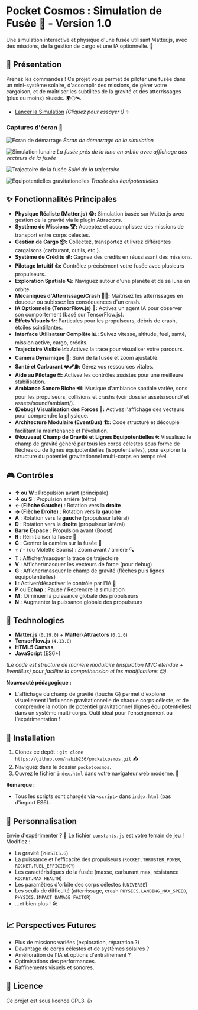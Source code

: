 # Pocket Cosmos : Simulation de Fusée 🚀 - Version 1.0

Une simulation interactive et physique d'une fusée utilisant Matter.js, avec des missions, de la gestion de cargo et une IA optionnelle. 🌌

## 🚀 Présentation

Prenez les commandes ! Ce projet vous permet de piloter une fusée dans un mini-système solaire, d'accomplir des missions, de gérer votre cargaison, et de maîtriser les subtilités de la gravité et des atterrissages (plus ou moins) réussis. 🌍🌕🛰️

- [Lancer la Simulation](https://habib256.github.io/pocketcosmos/index.html)
  _(Cliquez pour essayer !)_ ✨

### Captures d'écran 📸

![Écran de démarrage](assets/screenshots/Startup.png)
*Écran de démarrage de la simulation*

![Simulation lunaire](assets/screenshots/Lune.png)
*La fusée près de la lune en orbite avec affichage des vecteurs de la fusée*

![Trajectoire de la fusée](assets/screenshots/Trajectoire.png)
*Suivi de la trajectoire*

![Equipotentielles gravitationelles](assets/screenshots/Equipotentielle.png)
*Tracée des équipotentielles*

## ✨ Fonctionnalités Principales

*   **Physique Réaliste (Matter.js) 😂:** Simulation basée sur Matter.js avec gestion de la gravité via le plugin Attractors.
*   **Système de Missions 🏆:** Acceptez et accomplissez des missions de transport entre corps célestes.
*   **Gestion de Cargo 📦:** Collectez, transportez et livrez différentes cargaisons (carburant, outils, etc.).
*   **Système de Crédits 💰:** Gagnez des crédits en réussissant des missions.
*   **Pilotage Intuitif 👍:** Contrôlez précisément votre fusée avec plusieurs propulseurs.
*   **Exploration Spatiale 🪐:** Naviguez autour d'une planète et de sa lune en orbite.
*   **Mécaniques d'Atterrissage/Crash 😬💥:** Maîtrisez les atterrissages en douceur ou subissez les conséquences d'un crash.
*   **IA Optionnelle (TensorFlow.js) 🤖:** Activez un agent IA pour observer son comportement (basé sur TensorFlow.js).
*   **Effets Visuels ✨:** Particules pour les propulseurs, débris de crash, étoiles scintillantes.
*   **Interface Utilisateur Complète 📊:** Suivez vitesse, altitude, fuel, santé, mission active, cargo, crédits.
*   **Trajectoire Visible 📈:** Activez la trace pour visualiser votre parcours.
*   **Caméra Dynamique 🎥:** Suivi de la fusée et zoom ajustable.
*   **Santé et Carburant ❤️‍🩹⛽:** Gérez vos ressources vitales.
*   **Aide au Pilotage 🤓:** Activez les contrôles assistés pour une meilleure stabilisation.
*   **Ambiance Sonore Riche 🔊:** Musique d'ambiance spatiale variée, sons pour les propulseurs, collisions et crashs (voir dossier assets/sound/ et assets/sound/ambiant/).
*   **(Debug) Visualisation des Forces 🔬:** Activez l'affichage des vecteurs pour comprendre la physique.
*   **Architecture Modulaire (EventBus) 🏗️:** Code structuré et découplé facilitant la maintenance et l'évolution.
*   **(Nouveau) Champ de Gravité et Lignes Équipotentielles 🌀:** Visualisez le champ de gravité généré par tous les corps célestes sous forme de flèches ou de lignes équipotentielles (isopotentielles), pour explorer la structure du potentiel gravitationnel multi-corps en temps réel.

## 🎮 Contrôles

- **↑ ou W** : Propulsion avant (principale)
- **↓ ou S** : Propulsion arrière (rétro)
- **← (Flèche Gauche)** : Rotation vers la **droite**
- **→ (Flèche Droite)** : Rotation vers la **gauche**
- **A** : Rotation vers la **gauche** (propulseur latéral)
- **D** : Rotation vers la **droite** (propulseur latéral)
- **Barre Espace** : Propulsion avant (Boost)
- **R** : Réinitialiser la fusée 🔄
- **C** : Centrer la caméra sur la fusée 🎯
- **+ / -** (ou Molette Souris) : Zoom avant / arrière 🔍
- **T** : Afficher/masquer la trace de trajectoire
- **V** : Afficher/masquer les vecteurs de force (pour debug)
- **G** : Afficher/masquer le champ de gravité (flèches puis lignes équipotentielles)
- **I** : Activer/désactiver le contrôle par l'IA 🤖
- **P** ou **Echap** : Pause / Reprendre la simulation
- **M** : Diminuer la puissance globale des propulseurs
- **N** : Augmenter la puissance globale des propulseurs

## 🔧 Technologies

- **Matter.js** (`0.19.0`) + **Matter-Attractors** (`0.1.6`)
- **TensorFlow.js** (`4.13.0`)
- **HTML5 Canvas**
- **JavaScript** (ES6+)

_(Le code est structuré de manière modulaire (inspiration MVC étendue + EventBus) pour faciliter la compréhension et les modifications 😉)._

**Nouveauté pédagogique :**
- L'affichage du champ de gravité (touche G) permet d'explorer visuellement l'influence gravitationnelle de chaque corps céleste, et de comprendre la notion de potentiel gravitationnel (lignes équipotentielles) dans un système multi-corps. Outil idéal pour l'enseignement ou l'expérimentation !

## 🚀 Installation

1.  Clonez ce dépôt : `git clone https://github.com/habib256/pocketcosmos.git` 📥
2.  Naviguez dans le dossier `pocketcosmos`.
3.  Ouvrez le fichier `index.html` dans votre navigateur web moderne. 🎉

**Remarque :**
- Tous les scripts sont chargés via `<script>` dans `index.html` (pas d'import ES6).

## 📝 Personnalisation

Envie d'expérimenter ? 🧪 Le fichier `constants.js` est votre terrain de jeu ! Modifiez :

- La gravité (`PHYSICS.G`)
- La puissance et l'efficacité des propulseurs (`ROCKET.THRUSTER_POWER`, `ROCKET.FUEL_EFFICIENCY`)
- Les caractéristiques de la fusée (masse, carburant max, résistance `ROCKET.MAX_HEALTH`)
- Les paramètres d'orbite des corps célestes (`UNIVERSE`)
- Les seuils de difficulté (atterrissage, crash `PHYSICS.LANDING_MAX_SPEED`, `PHYSICS.IMPACT_DAMAGE_FACTOR`)
- ...et bien plus ! 🛠️

## 📈 Perspectives Futures

- Plus de missions variées (exploration, réparation ?)
- Davantage de corps célestes et de systèmes solaires ?
- Amélioration de l'IA et options d'entraînement ?
- Optimisations des performances.
- Raffinements visuels et sonores.

## 📜 Licence

Ce projet est sous licence GPL3. 👍
